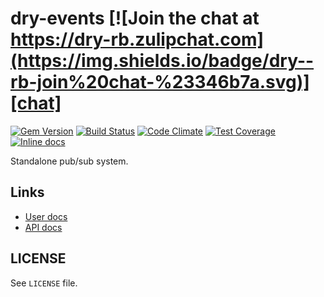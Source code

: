 [gem]: https://rubygems.org/gems/dry-events
[travis]: https://travis-ci.com/dry-rb/dry-events
[codeclimate]: https://codeclimate.com/github/dry-rb/dry-events
[chat]: https://dry-rb.zulipchat.com
[inchpages]: http://inch-ci.org/github/dry-rb/dry-events

# dry-events [![Join the chat at https://dry-rb.zulipchat.com](https://img.shields.io/badge/dry--rb-join%20chat-%23346b7a.svg)][chat]

[![Gem Version](https://badge.fury.io/rb/dry-events.svg)][gem]
[![Build Status](https://travis-ci.com/dry-rb/dry-events.svg?branch=master)][travis]
[![Code Climate](https://codeclimate.com/github/dry-rb/dry-events/badges/gpa.svg)][codeclimate]
[![Test Coverage](https://codeclimate.com/github/dry-rb/dry-events/badges/coverage.svg)][codeclimate]
[![Inline docs](http://inch-ci.org/github/dry-rb/dry-events.svg?branch=master)][inchpages]

Standalone pub/sub system.

## Links

* [User docs](http://dry-rb.org/gems/dry-events)
* [API docs](http://rubydoc.info/gems/dry-events)

## LICENSE

See `LICENSE` file.
